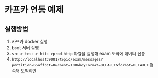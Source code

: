 # 카프카 연동 예제 
## 실행방법
1. 카프카 docker 실행
2. boot 서버 실행
3. `src > test > http >prod.http` 파일을 실행해 exam 토픽에 데이터 전송
4. `http://localhost:9001/topic/exam/messages?partition=0&offset=0&count=100&keyFormat=DEFAULT&format=DEFAULT` 접속해 토픽확인 